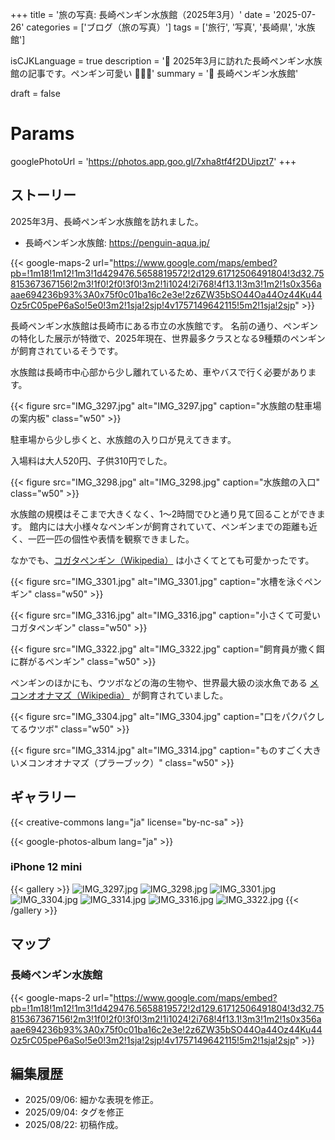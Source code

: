 +++
title = '旅の写真: 長崎ペンギン水族館（2025年3月）'
date = '2025-07-26'
categories = ['ブログ（旅の写真）']
tags = ['旅行', '写真', '長崎県', '水族館']

isCJKLanguage = true
description = '🐧 2025年3月に訪れた長崎ペンギン水族館の記事です。ペンギン可愛い 🐧🐧🐧'
summary = '📍 長崎ペンギン水族館'

draft = false

# Params
googlePhotoUrl = 'https://photos.app.goo.gl/7xha8tf4f2DUipzt7'
+++


## ストーリー

2025年3月、長崎ペンギン水族館を訪れました。

- 長崎ペンギン水族館: https://penguin-aqua.jp/

{{< google-maps-2
    url="https://www.google.com/maps/embed?pb=!1m18!1m12!1m3!1d429476.5658819572!2d129.61712506491804!3d32.75815367367156!2m3!1f0!2f0!3f0!3m2!1i1024!2i768!4f13.1!3m3!1m2!1s0x356aaae694236b93%3A0x75f0c01ba16c2e3e!2z6ZW35bSO44Oa44Oz44Ku44Oz5rC05peP6aSo!5e0!3m2!1sja!2sjp!4v1757149642115!5m2!1sja!2sjp"
    >}}


長崎ペンギン水族館は長崎市にある市立の水族館です。
名前の通り、ペンギンの特化した展示が特徴で、2025年現在、世界最多クラスとなる9種類のペンギンが飼育されているそうです。

水族館は長崎市中心部から少し離れているため、車やバスで行く必要があります。

{{< figure
    src="IMG_3297.jpg"
    alt="IMG_3297.jpg"
    caption="水族館の駐車場の案内板"
    class="w50"
    >}}


駐車場から少し歩くと、水族館の入り口が見えてきます。

入場料は大人520円、子供310円でした。

{{< figure
    src="IMG_3298.jpg"
    alt="IMG_3298.jpg"
    caption="水族館の入口"
    class="w50"
    >}}


水族館の規模はそこまで大きくなく、1〜2時間でひと通り見て回ることができます。
館内には大小様々なペンギンが飼育されていて、ペンギンまでの距離も近く、一匹一匹の個性や表情を観察できました。

なかでも、[コガタペンギン（Wikipedia）](https://ja.wikipedia.org/wiki/%E3%82%B3%E3%82%AC%E3%82%BF%E3%83%9A%E3%83%B3%E3%82%AE%E3%83%B3) は小さくてとても可愛かったです。

{{< figure
    src="IMG_3301.jpg"
    alt="IMG_3301.jpg"
    caption="水槽を泳ぐペンギン"
    class="w50"
    >}}

{{< figure
    src="IMG_3316.jpg"
    alt="IMG_3316.jpg"
    caption="小さくて可愛いコガタペンギン"
    class="w50"
    >}}

{{< figure
    src="IMG_3322.jpg"
    alt="IMG_3322.jpg"
    caption="飼育員が撒く餌に群がるペンギン"
    class="w50"
    >}}


ペンギンのほかにも、ウツボなどの海の生物や、世界最大級の淡水魚である [メコンオオナマズ（Wikipedia）](https://ja.wikipedia.org/wiki/%E3%83%A1%E3%82%B3%E3%83%B3%E3%82%AA%E3%82%AA%E3%83%8A%E3%83%9E%E3%82%BA) が飼育されていました。

{{< figure
    src="IMG_3304.jpg"
    alt="IMG_3304.jpg"
    caption="口をパクパクしてるウツボ"
    class="w50"
    >}}

{{< figure
    src="IMG_3314.jpg"
    alt="IMG_3314.jpg"
    caption="ものすごく大きいメコンオオナマズ（プラーブック）"
    class="w50"
    >}}


## ギャラリー

{{< creative-commons lang="ja" license="by-nc-sa" >}}

{{< google-photos-album lang="ja" >}}


### iPhone 12 mini

{{< gallery >}}
  <img src="IMG_3297.jpg" alt="IMG_3297.jpg" class="grid-w33" />
  <img src="IMG_3298.jpg" alt="IMG_3298.jpg" class="grid-w33" />
  <img src="IMG_3301.jpg" alt="IMG_3301.jpg" class="grid-w33" />
  <img src="IMG_3304.jpg" alt="IMG_3304.jpg" class="grid-w33" />
  <img src="IMG_3314.jpg" alt="IMG_3314.jpg" class="grid-w33" />
  <img src="IMG_3316.jpg" alt="IMG_3316.jpg" class="grid-w33" />
  <img src="IMG_3322.jpg" alt="IMG_3322.jpg" class="grid-w33" />
{{< /gallery >}}


## マップ

### 長崎ペンギン水族館

{{< google-maps-2
    url="https://www.google.com/maps/embed?pb=!1m18!1m12!1m3!1d429476.5658819572!2d129.61712506491804!3d32.75815367367156!2m3!1f0!2f0!3f0!3m2!1i1024!2i768!4f13.1!3m3!1m2!1s0x356aaae694236b93%3A0x75f0c01ba16c2e3e!2z6ZW35bSO44Oa44Oz44Ku44Oz5rC05peP6aSo!5e0!3m2!1sja!2sjp!4v1757149642115!5m2!1sja!2sjp"
    >}}


## 編集履歴

- 2025/09/06: 細かな表現を修正。
- 2025/09/04: タグを修正
- 2025/08/22: 初稿作成。

